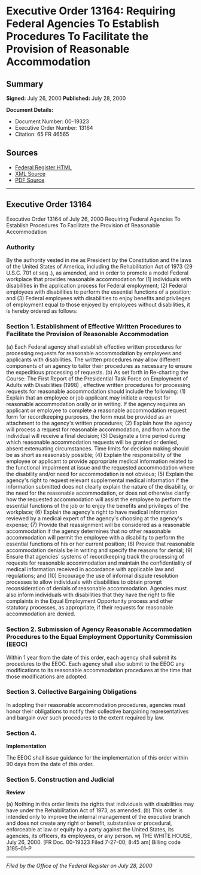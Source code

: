 # Executive Order 13164: Requiring Federal Agencies To Establish Procedures To Facilitate the Provision of Reasonable Accommodation

## Summary

**Signed:** July 26, 2000
**Published:** July 28, 2000

**Document Details:**
- Document Number: 00-19323
- Executive Order Number: 13164
- Citation: 65 FR 46565

## Sources
- [Federal Register HTML](https://www.federalregister.gov/documents/2000/07/28/00-19323/requiring-federal-agencies-to-establish-procedures-to-facilitate-the-provision-of-reasonable)
- [XML Source](https://www.federalregister.gov/documents/full_text/xml/2000/07/28/00-19323.xml)
- [PDF Source](https://www.govinfo.gov/content/pkg/FR-2000-07-28/pdf/00-19323.pdf)

---

## Executive Order 13164

Executive Order 13164 of July 26, 2000
Requiring Federal Agencies To Establish Procedures To 
Facilitate the Provision of Reasonable Accommodation
### Authority

By the authority vested in me as President by the Constitution and the laws of the United States of America, including the Rehabilitation Act of 1973 (29 U.S.C. 701 
et seq
.), as amended, and in order to promote a model Federal workplace that provides reasonable accommodation for (1) individuals with disabilities in the application process for Federal employment; (2) Federal employees with disabilities to perform the essential functions of a position; and (3) Federal employees with disabilities to enjoy benefits and privileges of employment equal to those enjoyed by employees without disabilities, it is hereby ordered as follows:
### Section 1. Establishment of Effective Written Procedures to Facilitate the Provision of Reasonable Accommodation

(a) Each Federal agency shall establish effective written procedures for processing requests for reasonable accommodation by employees and applicants with disabilities. The written procedures may allow different components of an agency to tailor their procedures as necessary to ensure the expeditious processing of requests.
(b) As set forth in 
Re-charting the Course: The First Report of the Presidential Task Force on Employment of Adults with Disabilities
    (1998) , effective written procedures for processing requests for reasonable accommodation should include the following:
    (1) Explain that an employee or job applicant may initiate a request for reasonable accommodation orally or in writing. If the agency requires an applicant or employee to complete a reasonable accommodation request form for recordkeeping purposes, the form must be provided as an attachment to the agency's written procedures;
    (2) Explain how the agency will process a request for reasonable accommodation, and from whom the individual will receive a final decision;
    (3) Designate a time period during which reasonable accommodation requests will be granted or denied, absent extenuating circumstances. Time limits for decision making should be as short as reasonably possible;
    (4) Explain the responsibility of the employee or applicant to provide appropriate medical information related to the functional impairment at issue and the requested accommodation where the disability and/or need for accommodation is not obvious;
    (5) Explain the agency's right to request relevant supplemental medical information if the information submitted does not clearly explain the nature of the disability, or the need for the reasonable accommodation, or does not otherwise clarify how the requested accommodation will assist the employee to perform the essential functions of the job or to enjoy the benefits and privileges of the workplace;
    (6) Explain the agency's right to have medical information reviewed by a medical expert of the agency's choosing at the agency's expense;
    (7) Provide that reassignment will be considered as a reasonable accommodation if the agency determines that no other reasonable accommodation will permit the employee with a disability to perform the essential functions of his or her current position;
    (8) Provide that reasonable accommodation denials be in writing and specify the reasons for denial;
    (9) Ensure that agencies' systems of recordkeeping track the processing of requests for reasonable accommodation and maintain the confidentiality of medical information received in accordance with applicable law and regulations; and
    (10) Encourage the use of informal dispute resolution processes to allow individuals with disabilities to obtain prompt reconsideration of denials of reasonable accommodation. Agencies must also inform individuals with disabilities that they have the right to file complaints in the Equal Employment Opportunity process and other statutory processes, as appropriate, if their requests for reasonable accommodation are denied.
### Section 2. Submission of Agency Reasonable Accommodation Procedures to the Equal Employment Opportunity Commission (EEOC)

Within 1 year from the date of this order, each agency shall submit its procedures to the EEOC. Each agency shall also submit to the EEOC any modifications to its reasonable accommodation procedures at the time that those modifications are adopted.

### Section 3. Collective Bargaining Obligations

In adopting their reasonable accommodation procedures, agencies must honor their obligations to notify their collective bargaining representatives and bargain over such procedures to the extent required by law.

### Section 4.

**Implementation**

The EEOC shall issue guidance for the implementation of this order within 90 days from the date of this order.

### Section 5. Construction and Judicial

**Review**

(a) Nothing in this order limits the rights that individuals with disabilities may have under the Rehabilitation Act of 1973, as amended.
(b) This order is intended only to improve the internal management of the executive branch and does not create any right or benefit, substantive or procedural, enforceable at law or equity by a party against the United States, its agencies, its officers, its employees, or any person.
wj
THE WHITE HOUSE,
July 26, 2000.
[FR Doc. 00-19323
Filed 7-27-00; 8:45 am]
Billing code 3195-01-P

---

*Filed by the Office of the Federal Register on July 28, 2000*
